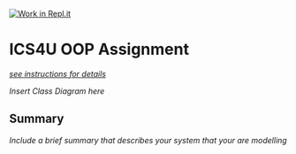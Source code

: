 [![Work in Repl.it](https://classroom.github.com/assets/work-in-replit-14baed9a392b3a25080506f3b7b6d57f295ec2978f6f33ec97e36a161684cbe9.svg)](https://classroom.github.com/online_ide?assignment_repo_id=4818938&assignment_repo_type=AssignmentRepo)
# ICS4U OOP Assignment

[*see instructions for details*](Instructions.md)

*Insert Class Diagram here*  

## Summary
*Include a brief summary that describes your system that your are modelling*
